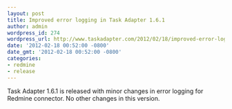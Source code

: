 ```yaml
---
layout: post
title: Improved error logging in Task Adapter 1.6.1
author: admin
wordpress_id: 274
wordpress_url: http://www.taskadapter.com/2012/02/18/improved-error-logging-in-task-adapter-1-6-1/
date: '2012-02-18 00:52:00 -0800'
date_gmt: '2012-02-18 00:52:00 -0800'
categories:
- redmine
- release
---
```

<p>Task Adapter 1.6.1 is released with minor changes in error logging for Redmine connector. No other changes in this version.</p>
